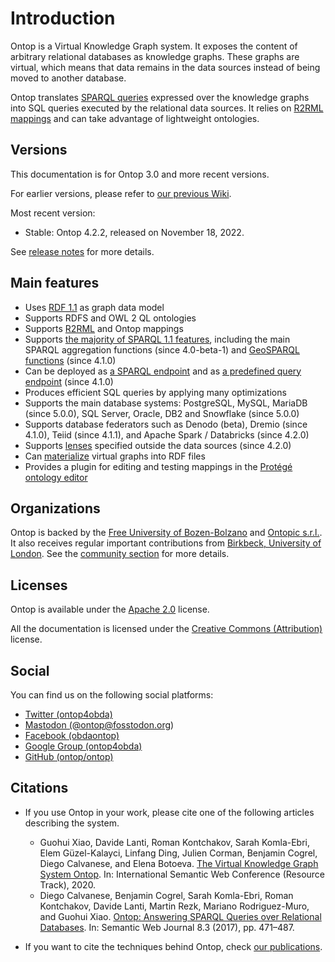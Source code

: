 # Introduction

Ontop is a Virtual Knowledge Graph system. 
It exposes the content of arbitrary relational databases as knowledge graphs. These graphs are virtual, which means that data remains in the data sources instead of being moved to another database. 

Ontop translates [SPARQL queries](https://www.w3.org/TR/sparql11-query/) expressed over the knowledge graphs into SQL queries executed by the relational data sources. It relies on [R2RML mappings](https://www.w3.org/TR/r2rml/) and can take advantage of lightweight ontologies.

Versions
--------
This documentation is for Ontop 3.0 and more recent versions.

For earlier versions, please refer to [our previous Wiki](https://github.com/ontop/ontop/wiki).

Most recent version:
* Stable:  Ontop 4.2.2, released on November 18, 2022.

See [release notes](/guide/releases) for more details.


Main features
-------------

* Uses [RDF 1.1](/guide/compliance#rdf-1-1) as graph data model
* Supports RDFS and OWL 2 QL ontologies
* Supports [R2RML](/guide/compliance#r2rml) and Ontop mappings
* Supports [the majority of SPARQL 1.1 features](/guide/compliance#sparql-1-1), including the main SPARQL aggregation functions (since 4.0-beta-1) and [GeoSPARQL functions](/guide/compliance#geosparql-1-0) (since 4.1.0)
* Can be deployed as [a SPARQL endpoint](/guide/cli#ontop-endpoint) and as [a predefined query endpoint](/guide/advanced/predefined) (since 4.1.0)
* Produces efficient SQL queries by applying many optimizations
* Supports the main database systems: PostgreSQL, MySQL, MariaDB (since 5.0.0), SQL Server, Oracle, DB2 and Snowflake (since 5.0.0)
* Supports database federators such as Denodo (beta), Dremio (since 4.1.0), Teiid (since 4.1.1), and Apache Spark / Databricks (since 4.2.0)
* Supports [lenses](/guide/advanced/lenses) specified outside the data sources (since 4.2.0)
* Can [materialize](/guide/cli#ontop-materialize) virtual graphs into RDF files
* Provides a plugin for editing and testing mappings in the [Protégé ontology editor](https://protege.stanford.edu/)

Organizations
-------------
Ontop is backed by the [Free University of Bozen-Bolzano](https://www.inf.unibz.it/krdb/in2data/) and [Ontopic s.r.l.](https://ontopic.ai). It also receives regular important contributions from [Birkbeck, University of London](http://www.bbk.ac.uk/). See the [community section](/community) for more details.

Licenses
--------

Ontop is available under the [Apache 2.0](https://www.apache.org/licenses/LICENSE-2.0) license.

All the documentation is licensed under the 
[Creative Commons (Attribution)](http://creativecommons.org/licenses/by/4.0/)
license.

Social
------

You can find us on the following social platforms:
- [Twitter (ontop4obda)](https://twitter.com/ontop4obda)
- <a rel="me" href="https://fosstodon.org/@ontop">Mastodon (@ontop@fosstodon.org)</a>
- [Facebook (obdaontop)](https://www.facebook.com/obdaontop/)
- [Google Group (ontop4obda)](https://groups.google.com/forum/#!forum/ontop4obda)
- [GitHub (ontop/ontop)](https://github.com/ontop/ontop/)

Citations
---------

* If you use Ontop in your work, please cite one of the following articles describing the system.
    * Guohui Xiao, Davide Lanti, Roman Kontchakov, Sarah Komla-Ebri, Elem Güzel-Kalayci, Linfang Ding, Julien Corman, Benjamin Cogrel, Diego Calvanese, and Elena Botoeva. [The Virtual Knowledge Graph System Ontop](https://research.bcgl.fr/pdfs/ontop-iswc20.pdf). In: International Semantic Web Conference (Resource Track), 2020. 
    * Diego Calvanese, Benjamin Cogrel, Sarah Komla-Ebri, Roman Kontchakov, Davide Lanti, Martin Rezk, Mariano Rodriguez-Muro, and Guohui Xiao. [Ontop: Answering SPARQL Queries over Relational Databases](http://www.semantic-web-journal.net/content/ontop-answering-sparql-queries-over-relational-databases-1).  In: Semantic Web Journal 8.3 (2017), pp. 471–487.

* If you want to cite the techniques behind Ontop, check [our publications](/research/publications).
